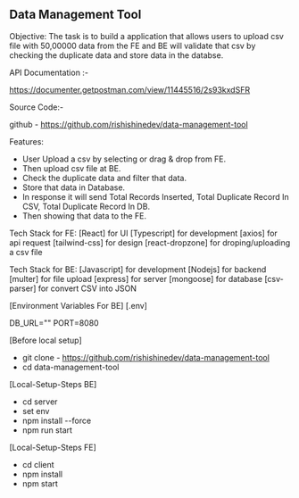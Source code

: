 ## Data Management Tool

Objective: The task is to build a application that allows users to upload csv file with
50,00000 data from the FE and BE will validate that csv by checking the duplicate data and store data in the databse.

API Documentation :-

https://documenter.getpostman.com/view/11445516/2s93kxdSFR

Source Code:-

github - https://github.com/rishishinedev/data-management-tool

Features:

- User Upload a csv by selecting or drag & drop from FE.
- Then upload csv file at BE.
- Check the duplicate data and filter that data.
- Store that data in Database.
- In response it will send Total Records Inserted, Total Duplicate Record In CSV, Total Duplicate Record In DB.
- Then showing that data to the FE.

Tech Stack for FE:
[React] for UI
[Typescript] for development
[axios] for api request
[tailwind-css] for design
[react-dropzone] for droping/uploading a csv file

Tech Stack for BE:
[Javascript] for development
[Nodejs] for backend
[multer] for file upload
[express] for server
[mongoose] for database
[csv-parser] for convert CSV into JSON

[Environment Variables For BE] [.env]

DB_URL=""
PORT=8080

[Before local setup]

- git clone - https://github.com/rishishinedev/data-management-tool
- cd data-management-tool

[Local-Setup-Steps BE]

- cd server
- set env
- npm install --force
- npm run start

[Local-Setup-Steps FE]

- cd client
- npm install
- npm start
